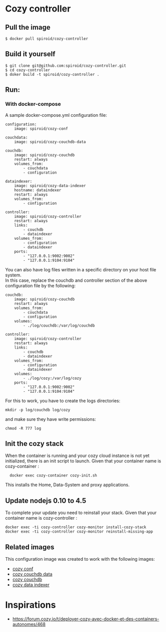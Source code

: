 # Cozy controller

## Pull the image

```
$ docker pull spiroid/cozy-controller
```


## Build it yourself

```
$ git clone git@github.com:spiroid/cozy-controller.git
$ cd cozy-controller
$ doker build -t spiroid/cozy-controller .
```


## Run:

### With docker-compose

A sample docker-compose.yml configuration file:

```
configuration:
    image: spiroid/cozy-conf

couchdata:
    image: spiroid/cozy-couchdb-data

couchdb:
    image: spiroid/cozy-couchdb
    restart: always
    volumes_from:
        - couchdata
        - configuration

dataindexer:
    image: spiroid/cozy-data-indexer
    hostname: dataindexer
    restart: always
    volumes_from:
        - configuration

controller:
    image: spiroid/cozy-controller
    restart: always
    links:
        - couchdb
        - dataindexer
    volumes_from:
        - configuration
        - dataindexer
    ports:
        - "127.0.0.1:9002:9002"
        - "127.0.0.1:9104:9104"
```


You can also have log files written in a specific directory on your host file system.  
In this case, replace the couchdb and controller section of the above configuration file by
the following:

```
couchdb:
    image: spiroid/cozy-couchdb
    restart: always
    volumes_from:
        - couchdata
        - configuration
    volumes:
        - ./log/couchdb:/var/log/couchdb

controller:
    image: spiroid/cozy-controller
    restart: always
    links:
        - couchdb
        - dataindexer
    volumes_from:
        - configuration
        - dataindexer
    volumes:
        - ./log/cozy:/var/log/cozy
    ports:
        - "127.0.0.1:9002:9002"
        - "127.0.0.1:9104:9104"
```


For this to work, you have to create the logs directories:

```
mkdir -p log/couchdb log/cozy
```

and make sure they have write permissions:

```
chmod -R 777 log
```


## Init the cozy stack

When the container is running and your cozy cloud instance is not yet initialized, there is an init script to launch.
Given that your container name is cozy-container :

```
  docker exec cozy-container cozy-init.sh
```

This installs the Home, Data-System and proxy applications.


## Update nodejs 0.10 to 4.5

To complete your update you need to reinstall your stack.
Given that your container name is cozy-controller :

```
docker exec -ti cozy-controller cozy-monitor install-cozy-stack
docker exec -ti cozy-controller cozy-monitor reinstall-missing-app
```


## Related images

This configuration image was created to work with the following images:

  * [cozy conf](https://github.com/spiroid/cozy-conf)
  * [cozy couchdb data](https://github.com/spiroid/cozy-couchdb-data) 
  * [cozy couchdb](https://github.com/spiroid/cozy-couchdb)
  * [cozy data indexer](https://github.com/spiroid/cozy-data-indexer)


# Inspirations

 * https://forum.cozy.io/t/deployer-cozy-avec-docker-et-des-containers-autonomes/468
